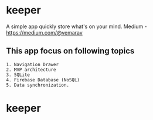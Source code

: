 # keeper

A simple app quickly store what's on your mind.
Medium - https://medium.com/@vemarav

## This app focus on following topics

    1. Navigation Drawer
    2. MVP architecture
    3. SQLite
    4. Firebase Database (NoSQL)
    5. Data synchronization.
# keeper
